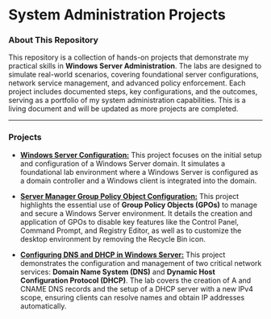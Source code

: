 # System Administration Projects

### About This Repository
This repository is a collection of hands-on projects that demonstrate my practical skills in **Windows Server Administration**. The labs are designed to simulate real-world scenarios, covering foundational server configurations, network service management, and advanced policy enforcement. Each project includes documented steps, key configurations, and the outcomes, serving as a portfolio of my system administration capabilities. This is a living document and will be updated as more projects are completed.

---

### **Projects**

* [**Windows Server Configuration:**](https://github.com/iagsalazar1-cs/System-Administration-Projects/tree/main/01-Windows-Server-Configuration) This project focuses on the initial setup and configuration of a Windows Server domain. It simulates a foundational lab environment where a Windows Server is configured as a domain controller and a Windows client is integrated into the domain.

* [**Server Manager Group Policy Object Configuration:**](https://github.com/iagsalazar1-cs/System-Administration-Projects/tree/main/02-Server-Manager-Group-Policy-Object-Configuration) This project highlights the essential use of **Group Policy Objects (GPOs)** to manage and secure a Windows Server environment. It details the creation and application of GPOs to disable key features like the Control Panel, Command Prompt, and Registry Editor, as well as to customize the desktop environment by removing the Recycle Bin icon.

* [**Configuring DNS and DHCP in Windows Server:**](https://github.com/iagsalazar1-cs/System-Administration-Projects/tree/main/03-Configuring-DNS-and-DHCP-in-Windows-Server) This project demonstrates the configuration and management of two critical network services: **Domain Name System (DNS)** and **Dynamic Host Configuration Protocol (DHCP)**. The lab covers the creation of A and CNAME DNS records and the setup of a DHCP server with a new IPv4 scope, ensuring clients can resolve names and obtain IP addresses automatically.
